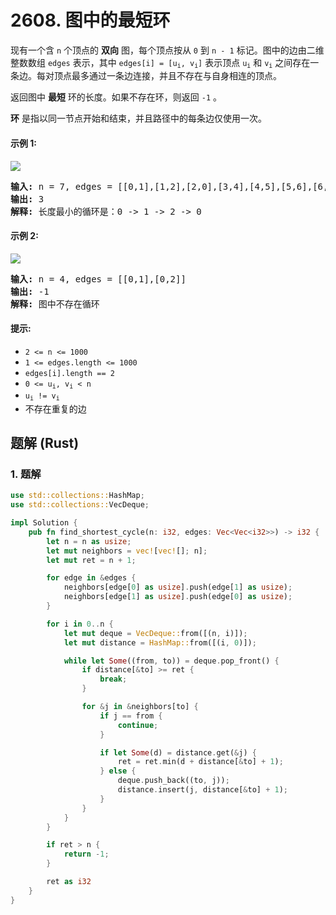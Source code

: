 # 2608. 图中的最短环
现有一个含 `n` 个顶点的 **双向** 图，每个顶点按从 `0` 到 `n - 1` 标记。图中的边由二维整数数组 `edges` 表示，其中 <code>edges[i] = [u<sub>i</sub>, v<sub>i</sub>]</code> 表示顶点 <code>u<sub>i</sub></code> 和 <code>v<sub>i</sub></code> 之间存在一条边。每对顶点最多通过一条边连接，并且不存在与自身相连的顶点。

返回图中 **最短** 环的长度。如果不存在环，则返回 `-1` 。

**环** 是指以同一节点开始和结束，并且路径中的每条边仅使用一次。

#### 示例 1:
![](https://assets.leetcode.com/uploads/2023/01/04/cropped.png)
<pre>
<strong>输入:</strong> n = 7, edges = [[0,1],[1,2],[2,0],[3,4],[4,5],[5,6],[6,3]]
<strong>输出:</strong> 3
<strong>解释:</strong> 长度最小的循环是：0 -> 1 -> 2 -> 0
</pre>

#### 示例 2:
![](https://assets.leetcode.com/uploads/2023/01/04/croppedagin.png)
<pre>
<strong>输入:</strong> n = 4, edges = [[0,1],[0,2]]
<strong>输出:</strong> -1
<strong>解释:</strong> 图中不存在循环
</pre>

#### 提示:
* `2 <= n <= 1000`
* `1 <= edges.length <= 1000`
* `edges[i].length == 2`
* <code>0 <= u<sub>i</sub>, v<sub>i</sub> < n</code>
* <code>u<sub>i</sub> != v<sub>i</sub></code>
* 不存在重复的边

## 题解 (Rust)

### 1. 题解
```Rust
use std::collections::HashMap;
use std::collections::VecDeque;

impl Solution {
    pub fn find_shortest_cycle(n: i32, edges: Vec<Vec<i32>>) -> i32 {
        let n = n as usize;
        let mut neighbors = vec![vec![]; n];
        let mut ret = n + 1;

        for edge in &edges {
            neighbors[edge[0] as usize].push(edge[1] as usize);
            neighbors[edge[1] as usize].push(edge[0] as usize);
        }

        for i in 0..n {
            let mut deque = VecDeque::from([(n, i)]);
            let mut distance = HashMap::from([(i, 0)]);

            while let Some((from, to)) = deque.pop_front() {
                if distance[&to] >= ret {
                    break;
                }

                for &j in &neighbors[to] {
                    if j == from {
                        continue;
                    }

                    if let Some(d) = distance.get(&j) {
                        ret = ret.min(d + distance[&to] + 1);
                    } else {
                        deque.push_back((to, j));
                        distance.insert(j, distance[&to] + 1);
                    }
                }
            }
        }

        if ret > n {
            return -1;
        }

        ret as i32
    }
}
```
